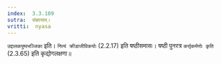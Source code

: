 ```yaml
---
index:  3.3.109
sutra:  संज्ञायाम्।
vritti:  nyasa
---
```


`उद्दालकपुष्पभञ्जिका` इति। `नित्यं क्रीडाजीविकयोः` (2.2.17) इति षष्ठीसमासः। षष्ठी पुनरत्र `कर्त्तृकर्मणोः कृति` (2.3.65) इति कृद्योगलक्षणा॥
